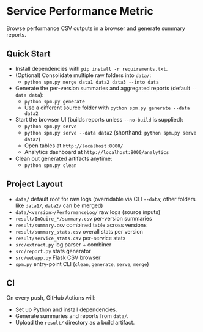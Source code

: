 # Service Performance Metric

Browse performance CSV outputs in a browser and generate summary reports.

## Quick Start

- Install dependencies with `pip install -r requirements.txt`.
- (Optional) Consolidate multiple raw folders into `data/`:
  - `python spm.py merge data1 data2 data3 --into data`
- Generate the per-version summaries and aggregated reports (default `--data data`):
  - `python spm.py generate`
  - Use a different source folder with `python spm.py generate --data data2`
- Start the browser UI (builds reports unless `--no-build` is supplied):
  - `python spm.py serve`
  - `python spm.py serve --data data2` (shorthand: `python spm.py serve data2`)
  - Open tables at `http://localhost:8000/`
  - Analytics dashboard at `http://localhost:8000/analytics`
- Clean out generated artifacts anytime:
  - `python spm.py clean`

## Project Layout

- `data/` default root for raw logs (overridable via CLI `--data`; other folders like `data1/`, `data2/` can be merged)
- `data/<version>/PerformanceLog/` raw logs (source inputs)
- `result/InQuire_*/summary.csv` per-version summaries
- `result/summary.csv` combined table across versions
- `result/summary_stats.csv` overall stats per version
- `result/service_stats.csv` per-service stats
- `src/extract.py` log parser + combiner
- `src/report.py` stats generator
- `src/webapp.py` Flask CSV browser
- `spm.py` entry-point CLI (`clean`, `generate`, `serve`, `merge`)

## CI

On every push, GitHub Actions will:
- Set up Python and install dependencies.
- Generate summaries and reports from `data/`.
- Upload the `result/` directory as a build artifact.
